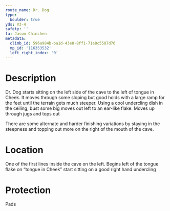 ```yaml
---
route_name: Dr. Dog
type:
  boulder: true
yds: V3-4
safety: ''
fa: Jason Chinchen
metadata:
  climb_id: 596a984b-ba1d-43e8-8ff1-71e8c5587d76
  mp_id: '116353532'
  left_right_index: '0'
---
```

# Description
Dr. Dog starts sitting on the left side of the cave to the left of tongue in Cheek. It moves through some sloping but good holds with a large ramp for the feet until the terrain gets much steeper. Using a cool undercling dish in the ceiling, bust some big moves out left to an ear-like flake. Moves up through jugs and tops out

There are some alternate and harder finishing variations by staying in the steepness and topping out more on the right of the mouth of the cave.

# Location
One of the first lines inside the cave on the left. Begins left of the tongue flake on “tongue in Cheek” start sitting on a good right hand undercling

# Protection
Pads
